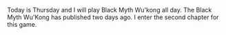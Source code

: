 Today is Thursday and I will play Black Myth Wu'kong all day. The Black Myth Wu'Kong has published two days ago. I enter the second chapter for this game.
